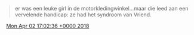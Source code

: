 > er was een leuke girl in de motorkledingwinkel\.\.\.maar die leed aan een vervelende handicap:  ze had het syndroom van Vriend\.

<img src="../../media/tweet.ico" width="12" /> [Mon Apr 02 17:02:36 +0000 2018](https://twitter.com/DromerDenker/status/980853013911830528)
